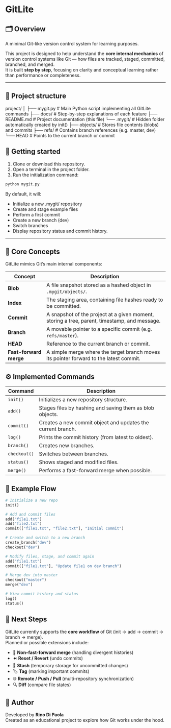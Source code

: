 # GitLite

## 🗂️ Overview

A minimal Git-like version control system for learning purposes.

This project is designed to help understand the **core internal mechanics** of version control systems like Git — how files are tracked, staged, committed, branched, and merged.  
It is built **step by step**, focusing on clarity and conceptual learning rather than performance or completeness.

---

## 🧩 Project structure

project/
│
├── mygit.py # Main Python script implementing all GitLite commands
├── docs/ # Step-by-step explanations of each feature
├── README.md # Project documentation (this file)
└── .mygit/ # Hidden folder automatically created by init()
├── objects/ # Stores file contents (blobs) and commits
├── refs/ # Contains branch references (e.g. master, dev)
└── HEAD # Points to the current branch or commit

## 🚀 Getting started

1. Clone or download this repository.
2. Open a terminal in the project folder.
3. Run the initialization command:

```bash
python mygit.py
```

By default, it will:
- Initialize a new .mygit/ repository
- Create and stage example files
- Perform a first commit
- Create a new branch (dev)
- Switch branches
- Display repository status and commit history.


---

## 🧠 Core Concepts

GitLite mimics Git’s main internal components:

| Concept | Description |
|----------|-------------|
| **Blob** | A file snapshot stored as a hashed object in `.mygit/objects/`. |
| **Index** | The staging area, containing file hashes ready to be committed. |
| **Commit** | A snapshot of the project at a given moment, storing a tree, parent, timestamp, and message. |
| **Branch** | A movable pointer to a specific commit (e.g. `refs/master`). |
| **HEAD** | Reference to the current branch or commit. |
| **Fast-forward merge** | A simple merge where the target branch moves its pointer forward to the latest commit. |

## ⚙️ Implemented Commands

| Command | Description |
|----------|-------------|
| `init()` | Initializes a new repository structure. |
| `add()` | Stages files by hashing and saving them as blob objects. |
| `commit()` | Creates a new commit object and updates the current branch. |
| `log()` | Prints the commit history (from latest to oldest). |
| `branch()` | Creates new branches. |
| `checkout()` | Switches between branches. |
| `status()` | Shows staged and modified files. |
| `merge()` | Performs a fast-forward merge when possible. |

## 🧪 Example Flow

```python
# Initialize a new repo
init()

# Add and commit files
add("file1.txt")
add("file2.txt")
commit(["file1.txt", "file2.txt"], "Initial commit")

# Create and switch to a new branch
create_branch("dev")
checkout("dev")

# Modify files, stage, and commit again
add("file1.txt")
commit(["file1.txt"], "Update file1 on dev branch")

# Merge dev into master
checkout("master")
merge("dev")

# View commit history and status
log()
status()
```

## 🧭 Next Steps

GitLite currently supports the **core workflow** of Git (init → add → commit → branch → merge).  
Planned or possible extensions include:

- 🧱 **Non–fast-forward merge** (handling divergent histories)
- ⏪ **Reset / Revert** (undo commits)
- 💾 **Stash** (temporary storage for uncommitted changes)
- 🏷️ **Tag** (marking important commits)
- 🌐 **Remote / Push / Pull** (multi-repository synchronization)
- 🔍 **Diff** (compare file states)

## 👤 Author

Developed by **Rino Di Paola**  
Created as an educational project to explore how Git works under the hood.

